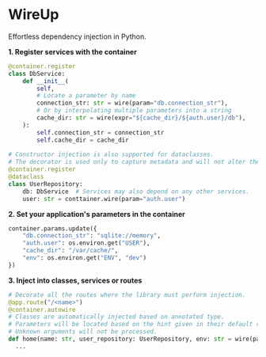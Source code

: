 # WireUp

Effortless dependency injection in Python.

**1. Register services with the container**

```python
@container.register
class DbService:
    def __init__(
        self,
        # Locate a parameter by name
        connection_str: str = wire(param="db.connection_str"),
        # Or by interpolating multiple parameters into a string
        cache_dir: str = wire(expr="${cache_dir}/${auth.user}/db"),
    ):
        self.connection_str = connection_str
        self.cache_dir = cache_dir
        
# Constructor injection is also supported for dataclasses.
# The decorator is used only to capture metadata and will not alter the class.
@container.register
@dataclass  
class UserRepository:
    db: DbService  # Services may also depend on any other services.
    user: str = conttainer.wire(param="auth.user") 
```

**2. Set your application's parameters in the container** 
```python
container.params.update({
    "db.connection_str": "sqlite://memory",
    "auth.user": os.environ.get("USER"),
    "cache_dir": "/var/cache/",
    "env": os.environ.get("ENV", "dev")
})
```

**3. Inject into classes, services or routes**

```python
# Decorate all the routes where the library must perform injection. 
@app.route("/<name>")
@container.autowire
# Classes are automatically injected based on annotated type. 
# Parameters will be located based on the hint given in their default value.
# Unknown arguments will not be processed.
def home(name: str, user_repository: UserRepository, env: str = wire(param="env")):
  ...
```

